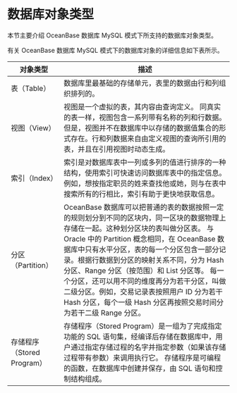 # 数据库对象类型 

本节主要介绍 OceanBase 数据库 MySQL 模式下所支持的数据库对象类型。

有关 OceanBase 数据库 MySQL 模式下的数据库对象的详细信息如下表所示。


|         对象类型         |                                                                                                                                                         描述                                                                                                                                                         |
|----------------------|--------------------------------------------------------------------------------------------------------------------------------------------------------------------------------------------------------------------------------------------------------------------------------------------------------------------|
| 表（Table）             | 数据库里最基础的存储单元，表里的数据由行和列组织排列的。                                                                                                                                                                                                                                                                                       |
| 视图（View）             | 视图是一个虚拟的表，其内容由查询定义。 同真实的表一样，视图包含一系列带有名称的列和行数据。但是，视图并不在数据库中以存储的数据值集合的形式存在。行和列数据来自由定义视图的查询所引用的表，并且在引用视图时动态生成。                                                                                                                                                                                            |
| 索引（Index）            | 索引是对数据库表中一列或多列的值进行排序的一种结构，使用索引可快速访问数据库表中的指定信息。 例如，想按指定职员的姓来查找他或她，则与在表中搜索所有的行相比，索引有助于更快地获取信息。 |
| 分区（Partition）        | OceanBase 数据库可以把普通的表的数据按照一定的规则划分到不同的区块内，同一区块的数据物理上存储在一起。这种划分区块的表叫做分区表。 与 Oracle 中的 Partition 概念相同，在 OceanBase 数据库中只有水平分区，表的每一个分区包含一部分记录。根据行数据到分区的映射关系不同，分为 Hash 分区、Range 分区（按范围）和 List 分区等。 每一个分区，还可以用不同的维度再分为若干分区，叫做二级分区。例如，交易记录表按照用户 ID 分为若干 Hash 分区，每个一级 Hash 分区再按照交易时间分为若干二级 Range 分区。 |
| 存储程序（Stored Program） | 存储程序（Stored Program）是一组为了完成指定功能的 SQL 语句集，经编译后存储在数据库中，用户通过指定存储过程的名字并指定参数（如果该存储过程带有参数）来调用执行它。 存储程序是可编程的函数，在数据库中创建并保存，由 SQL 语句和控制结构组成。                                                                                                                                                                    |


